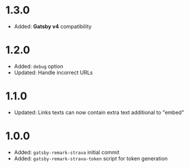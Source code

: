 # 1.3.0

-   Added: **Gatsby v4** compatibility

# 1.2.0

-   Added: `debug` option
-   Updated: Handle incorrect URLs

# 1.1.0

-   Updated: Links texts can now contain extra text additional to "embed"

# 1.0.0

-   Added: `gatsby-remark-strava` initial commit
-   Added: `gatsby-remark-strava-token` script for token generation
